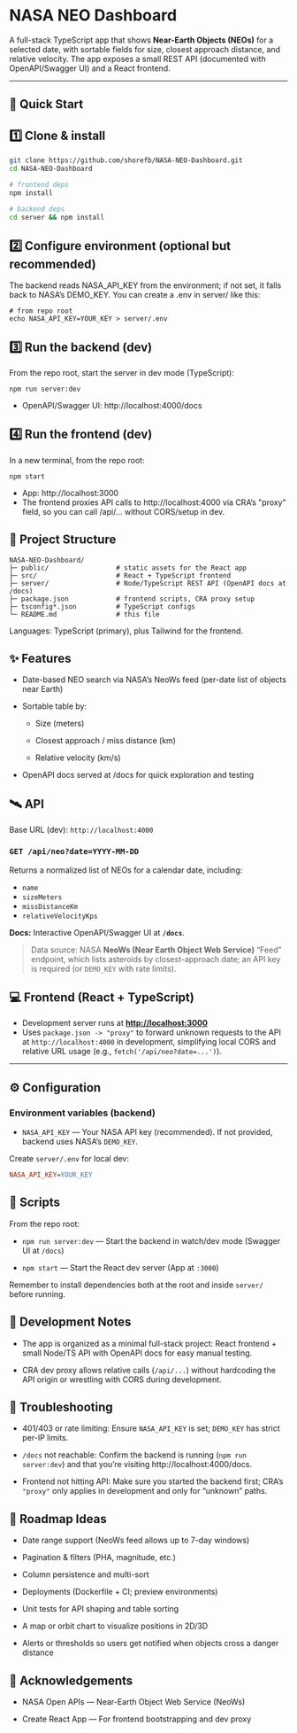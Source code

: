 # NASA NEO Dashboard

A full-stack TypeScript app that shows **Near-Earth Objects (NEOs)** for a selected date, with sortable fields for size, closest approach distance, and relative velocity. The app exposes a small REST API (documented with OpenAPI/Swagger UI) and a React frontend.

---

## 🚀 Quick Start

## 1️⃣ Clone & install

```bash
git clone https://github.com/shorefb/NASA-NEO-Dashboard.git
cd NASA-NEO-Dashboard

# frontend deps
npm install

# backend deps
cd server && npm install
```

## 2️⃣ Configure environment (optional but recommended)

The backend reads NASA_API_KEY from the environment; if not set, it falls back to NASA’s DEMO_KEY.
You can create a .env in server/ like this:

```
# from repo root
echo NASA_API_KEY=YOUR_KEY > server/.env
```

## 3️⃣ Run the backend (dev)
From the repo root, start the server in dev mode (TypeScript):
```
npm run server:dev
```
* OpenAPI/Swagger UI: http://localhost:4000/docs

## 4️⃣ Run the frontend (dev)
In a new terminal, from the repo root:
```
npm start
```
* App: http://localhost:3000
* The frontend proxies API calls to http://localhost:4000 via CRA’s "proxy" field, so you can call /api/... without CORS/setup in dev.

## 📁 Project Structure
```
NASA-NEO-Dashboard/
├─ public/                 # static assets for the React app
├─ src/                    # React + TypeScript frontend
├─ server/                 # Node/TypeScript REST API (OpenAPI docs at /docs)
├─ package.json            # frontend scripts, CRA proxy setup
├─ tsconfig*.json          # TypeScript configs
└─ README.md               # this file
```
Languages: TypeScript (primary), plus Tailwind for the frontend.

## ✨ Features

* Date-based NEO search via NASA’s NeoWs feed (per-date list of objects near Earth)

* Sortable table by:

  * Size (meters)

  * Closest approach / miss distance (km)

  * Relative velocity (km/s)

* OpenAPI docs served at /docs for quick exploration and testing

## 🛰️ API

Base URL (dev): `http://localhost:4000`

### `GET /api/neo?date=YYYY-MM-DD`

Returns a normalized list of NEOs for a calendar date, including:

- `name`
- `sizeMeters`
- `missDistanceKm`
- `relativeVelocityKps`

**Docs:** Interactive OpenAPI/Swagger UI at **`/docs`**.

> Data source: NASA **NeoWs (Near Earth Object Web Service)** “Feed” endpoint, which lists asteroids by closest-approach date; an API key is required (or `DEMO_KEY` with rate limits).

## 💻 Frontend (React + TypeScript)

- Development server runs at **[http://localhost:3000](http://localhost:3000)**
- Uses `package.json -> "proxy"` to forward unknown requests to the API at `http://localhost:4000` in development, simplifying local CORS and relative URL usage (e.g., `fetch('/api/neo?date=...')`).

---

## ⚙️ Configuration

### Environment variables (backend)

- `NASA_API_KEY` — Your NASA API key (recommended). If not provided, backend uses NASA’s `DEMO_KEY`.

Create `server/.env` for local dev:

```ini
NASA_API_KEY=YOUR_KEY
```

## 🧩 Scripts
From the repo root:

- `npm run server:dev` — Start the backend in watch/dev mode (Swagger UI at `/docs`)

- `npm start` — Start the React dev server (App at `:3000`)

Remember to install dependencies both at the root and inside `server/` before running.

## 🧠 Development Notes

* The app is organized as a minimal full-stack project: React frontend + small Node/TS API with OpenAPI docs for easy manual testing.

* CRA dev proxy allows relative calls (`/api/...`) without hardcoding the API origin or wrestling with CORS during development.

## 🧰 Troubleshooting

* 401/403 or rate limiting: Ensure `NASA_API_KEY` is set; `DEMO_KEY` has strict per-IP limits.

* `/docs` not reachable: Confirm the backend is running (`npm run server:dev`) and that you’re visiting http://localhost:4000/docs.

* Frontend not hitting API: Make sure you started the backend first; CRA’s `"proxy"` only applies in development and only for “unknown” paths.

## 🔭 Roadmap Ideas

* Date range support (NeoWs feed allows up to 7-day windows)

* Pagination & filters (PHA, magnitude, etc.)

* Column persistence and multi-sort

* Deployments (Dockerfile + CI; preview environments)

* Unit tests for API shaping and table sorting

* A map or orbit chart to visualize positions in 2D/3D

* Alerts or thresholds so users get notified when objects cross a danger distance

## 🙌 Acknowledgements

* NASA Open APIs — Near-Earth Object Web Service (NeoWs)

* Create React App — For frontend bootstrapping and dev proxy
